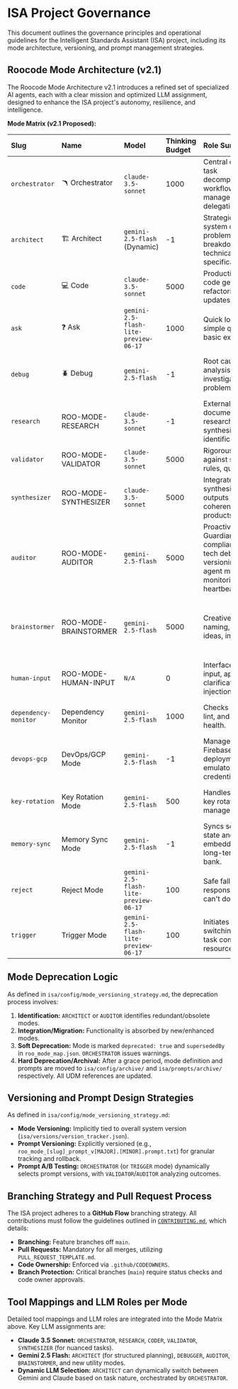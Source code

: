 # ISA Project Governance

This document outlines the governance principles and operational guidelines for the Intelligent Standards Assistant (ISA) project, including its mode architecture, versioning, and prompt management strategies.

## Roocode Mode Architecture (v2.1)

The Roocode Mode Architecture v2.1 introduces a refined set of specialized AI agents, each with a clear mission and optimized LLM assignment, designed to enhance the ISA project's autonomy, resilience, and intelligence.

**Mode Matrix (v2.1 Proposed):**

| Slug | Name | Model | Thinking Budget | Role Summary | Tools | Prompt Style |
| :--- | :--- | :--- | :--- | :--- | :--- | :--- |
| `orchestrator` | 🪃 Orchestrator | `claude-3.5-sonnet` | 1000 | Central command, task decomposition, workflow management, delegation. | `new_task`, `attempt_completion` | Guided Planning, State Tracking |
| `architect` | 🏗️ Architect | `gemini-2.5-flash` (Dynamic) | -1 | Strategic planning, system design, problem breakdown, technical specification. | `read_file`, `search_files`, `list_code_definition_names` | CoT, Multi-Perspective Analysis, Confidence Calibration |
| `code` | 💻 Code | `claude-3.5-sonnet` | 5000 | Production-level code generation, refactoring, file updates. | `read_file`, `apply_diff`, `write_to_file`, `insert_content`, `search_and_replace` | Self-Refine, Inline Test Cases, Artifacts |
| `ask` | ❓ Ask | `gemini-2.5-flash-lite-preview-06-17` | 1000 | Quick lookups, simple queries, basic explanations. | `read_file`, `search_files` | Direct Answer, Summarization |
| `debug` | 🪲 Debug | `gemini-2.5-flash` | -1 | Root cause analysis, error investigation, problem diagnosis. | `read_file`, `search_files`, `execute_command` | Analytical Problem-Solving, Hypothesis Testing |
| `research` | ROO-MODE-RESEARCH | `claude-3.5-sonnet` | -1 | External/internal document research, synthesis, conflict identification. | `use_mcp_tool` (browser), `read_file`, `search_files` | Confidence Calibration, Source Verification |
| `validator` | ROO-MODE-VALIDATOR | `claude-3.5-sonnet` | 5000 | Rigorous validation against specs, rules, quality gates. | `read_file`, `search_files` | Rule-Based, Structured Reporting |
| `synthesizer` | ROO-MODE-SYNTHESIZER | `claude-3.5-sonnet` | 5000 | Integrate and synthesize diverse outputs into coherent final products/reports. | `read_file` | Narrative Coherence, Nuance Preservation |
| `auditor` | ROO-MODE-AUDITOR | `gemini-2.5-flash` | 5000 | Proactive Guardian/Inspector: compliance review, tech debt, versioning, inter-agent message monitoring, heartbeat checks. | `list_files`, `search_files`, `read_file` | Proactive Monitoring, Compliance Checklists |
| `brainstormer` | ROO-MODE-BRAINSTORMER | `gemini-2.5-flash` | 5000 | Creative solutions, naming, interface ideas, impasses. | N/A | Divergent Thinking, Controlled Hallucination, Multi-Perspective Analysis |
| `human-input` | ROO-MODE-HUMAN-INPUT | `N/A` | 0 | Interface for human input, approval, clarification, injection. | N/A | Clear Prompting, Contextual Resumption |
| `dependency-monitor` | Dependency Monitor | `gemini-2.5-flash` | 1000 | Checks CI/build, lint, and package health. | `execute_command` (for build/lint tools), `read_file` (package.json) | Status Reporting, Anomaly Detection |
| `devops-gcp` | DevOps/GCP Mode | `gemini-2.5-flash` | -1 | Manages Firebase/GCP deployments, emulators, and credential rotation. | `execute_command` (Firebase CLI, gcloud CLI) | Secure Operations, State Management |
| `key-rotation` | Key Rotation Mode | `gemini-2.5-flash` | 500 | Handles LLM API key rotation and management. | `execute_command` (secret manager tools) | Secure Operations, Scheduled Tasks |
| `memory-sync` | Memory Sync Mode | `gemini-2.5-flash` | -1 | Syncs session state and embeddings into long-term memory bank. | `write_to_file`, `use_mcp_tool` (vector DB) | Data Consistency, Knowledge Graph Integration |
| `reject` | Reject Mode | `gemini-2.5-flash-lite-preview-06-17` | 100 | Safe fallback response mode ("I can't do that"). | N/A | Clear Communication, Loop Prevention |
| `trigger` | Trigger Mode | `gemini-2.5-flash-lite-preview-06-17` | 100 | Initiates model switching based on task complexity or resource quotas. | N/A (internal logic) | Rule-Based, Threshold Monitoring |

## Mode Deprecation Logic

As defined in `isa/config/mode_versioning_strategy.md`, the deprecation process involves:
1.  **Identification:** `ARCHITECT` or `AUDITOR` identifies redundant/obsolete modes.
2.  **Integration/Migration:** Functionality is absorbed by new/enhanced modes.
3.  **Soft Deprecation:** Mode is marked `deprecated: true` and `supersededBy` in `roo_mode_map.json`. `ORCHESTRATOR` issues warnings.
4.  **Hard Deprecation/Archival:** After a grace period, mode definition and prompts are moved to `isa/config/archive/` and `isa/prompts/archive/` respectively. All UDM references are updated.

## Versioning and Prompt Design Strategies

As defined in `isa/config/mode_versioning_strategy.md`:
*   **Mode Versioning:** Implicitly tied to overall system version (`isa/versions/version_tracker.json`).
*   **Prompt Versioning:** Explicitly versioned (e.g., `roo_mode_[slug]_prompt_v[MAJOR].[MINOR].prompt.txt`) for granular tracking and rollback.
*   **Prompt A/B Testing:** `ORCHESTRATOR` (or `TRIGGER` mode) dynamically selects prompt versions, with `VALIDATOR`/`AUDITOR` analyzing outcomes.

## Branching Strategy and Pull Request Process

The ISA project adheres to a **GitHub Flow** branching strategy. All contributions must follow the guidelines outlined in [`CONTRIBUTING.md`](CONTRIBUTING.md), which details:

*   **Branching:** Feature branches off `main`.
*   **Pull Requests:** Mandatory for all merges, utilizing `PULL_REQUEST_TEMPLATE.md`.
*   **Code Ownership:** Enforced via `.github/CODEOWNERS`.
*   **Branch Protection:** Critical branches (`main`) require status checks and code owner approvals.

## Tool Mappings and LLM Roles per Mode

Detailed tool mappings and LLM roles are integrated into the Mode Matrix above. Key LLM assignments are:
*   **Claude 3.5 Sonnet:** `ORCHESTRATOR`, `RESEARCH`, `CODER`, `VALIDATOR`, `SYNTHESIZER` (for nuanced tasks).
*   **Gemini 2.5 Flash:** `ARCHITECT` (for structured planning), `DEBUGGER`, `AUDITOR`, `BRAINSTORMER`, and new utility modes.
*   **Dynamic LLM Selection:** `ARCHITECT` can dynamically switch between Gemini and Claude based on task nature, orchestrated by `ORCHESTRATOR`.